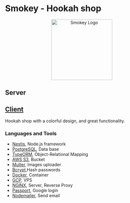 <h1>Smokey - Hookah shop</h1>
<p align="center">
  <a href="https://smokey.top/" target="blank"><img src="https://smokey-s3.s3.eu-central-1.amazonaws.com/logo.svg" width="200" alt="Smokey Logo" /></a>
</p>
<h2>Server</h2>
<h2><a href="https://github.com/vladyslav-rohalov/smokey-client">Client</a> </h2>
<p>Hookah shop with a colorful design, and great functionality.</p>

<h3>Languages and Tools</h3>
<ul>
    <li>
        <span><a href="https://nestjs.com/" target="_blank" rel="noreferrer">Nestjs</a>, Node.js framework</span>
    </li>
    <li>
        <span><a href="https://www.postgresql.org/" target="_blank" rel="noreferrer">PostgreSQL</a>, Data base</span>
    </li>
     <li>
        <span><a href="https://typeorm.io/" target="_blank" rel="noreferrer">TypeORM</a>, Object-Relational Mapping</span>
    </li>
     <li>
        <span><a href="https://aws.amazon.com/ru/s3/" target="_blank" rel="noreferrer">AWS S3</a>, Bucket</span>
    </li>
    <li>
        <span><a href="https://github.com/expressjs/multer" target="_blank" rel="noreferrer">Multer</a>, Images uploader</span>
    </li>
    <li>
        <span><a href="https://github.com/kelektiv/node.bcrypt.js" target="_blank" rel="noreferrer">Bcrypt</a>,Hash passwords</span>
    </li>
    <li>
        <span><a href="https://www.docker.com/" target="_blank" rel="noreferrer">Docker</a>, Container</span>
    </li>
    <li>
        <span><a href="https://cloud.google.com/" target="_blank" rel="noreferrer">GCP</a>, VPS</span>
    </li>
    <li>
        <span><a href="https://www.nginx.com/" target="_blank" rel="noreferrer">NGINX</a>, Server, Reverse Proxy</span>
    </li>
    <li>
        <span><a href="https://www.passportjs.org/" target="_blank" rel="noreferrer">Passport</a>, Google login</span>
    </li>
    <li>
        <span><a href="https://nodemailer.com/" target="_blank" rel="noreferrer">Nodemailer</a>, Send email</span>
    </li> 
</ul>
